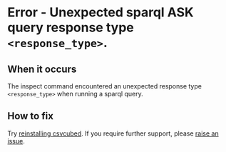 # Error - Unexpected sparql ASK query response type `<response_type>`.

## When it occurs

The inspect command encountered an unexpected response type `<response_type>` when running a sparql query.

## How to fix

Try [reinstalling csvcubed](../../../quick-start/installation.md). If you require further support, please [raise an issue](../../raise-issue.md).